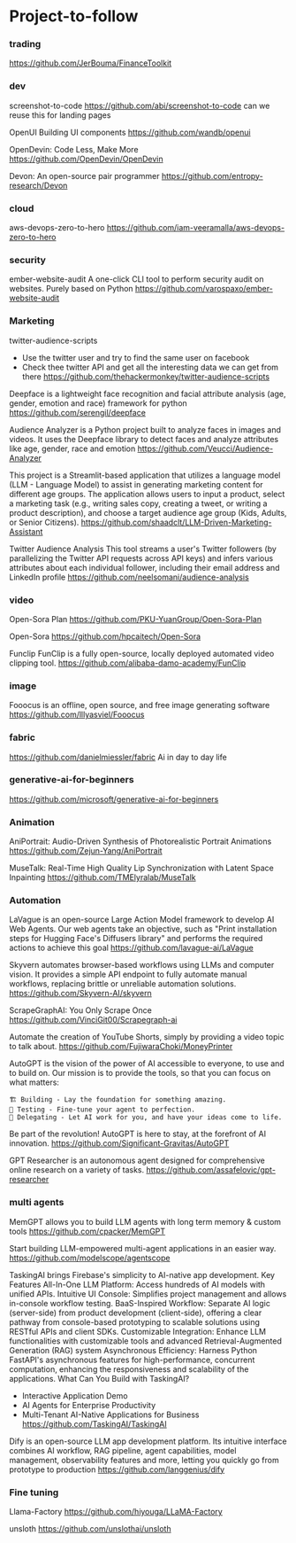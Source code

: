 # Project-to-follow

### trading
https://github.com/JerBouma/FinanceToolkit

### dev
screenshot-to-code
https://github.com/abi/screenshot-to-code
can we reuse this for landing pages

OpenUI
Building UI components
https://github.com/wandb/openui

OpenDevin: Code Less, Make More
https://github.com/OpenDevin/OpenDevin

Devon: An open-source pair programmer
https://github.com/entropy-research/Devon



### cloud
aws-devops-zero-to-hero
https://github.com/iam-veeramalla/aws-devops-zero-to-hero

### security
ember-website-audit 
A one-click CLI tool to perform security audit on websites. Purely based on Python
https://github.com/varospaxo/ember-website-audit

### Marketing
twitter-audience-scripts 
* Use the twitter user and try to find the same user on facebook
* Check thee twitter API and get all the interesting data we can get from there
https://github.com/thehackermonkey/twitter-audience-scripts

Deepface is a lightweight face recognition and facial attribute analysis (age, gender, emotion and race) framework for python
https://github.com/serengil/deepface

Audience Analyzer is a Python project built to analyze faces in images and videos. It uses the Deepface library to detect faces and analyze attributes like age, gender, race and emotion
https://github.com/Veucci/Audience-Analyzer

This project is a Streamlit-based application that utilizes a language model (LLM - Language Model) to assist in generating marketing content for different age groups. The application allows users to input a product, select a marketing task (e.g., writing sales copy, creating a tweet, or writing a product description), and choose a target audience age group (Kids, Adults, or Senior Citizens).
https://github.com/shaadclt/LLM-Driven-Marketing-Assistant

Twitter Audience Analysis
This tool streams a user's Twitter followers (by parallelizing the Twitter API requests across API keys) and infers various attributes about each individual follower, including their email address and LinkedIn profile
https://github.com/neelsomani/audience-analysis

### video
Open-Sora Plan
https://github.com/PKU-YuanGroup/Open-Sora-Plan

Open-Sora
https://github.com/hpcaitech/Open-Sora

Funclip
FunClip is a fully open-source, locally deployed automated video clipping tool.
https://github.com/alibaba-damo-academy/FunClip

### image
Fooocus is an offline, open source, and free image generating software 
https://github.com/lllyasviel/Fooocus


### fabric
https://github.com/danielmiessler/fabric
Ai in day to day life

### generative-ai-for-beginners
https://github.com/microsoft/generative-ai-for-beginners

### Animation
AniPortrait: Audio-Driven Synthesis of Photorealistic Portrait Animations
https://github.com/Zejun-Yang/AniPortrait

MuseTalk: Real-Time High Quality Lip Synchronization with Latent Space Inpainting 
https://github.com/TMElyralab/MuseTalk

### Automation
LaVague is an open-source Large Action Model framework to develop AI Web Agents.
Our web agents take an objective, such as "Print installation steps for Hugging Face's Diffusers library" and performs the required actions to achieve this goal
https://github.com/lavague-ai/LaVague

Skyvern automates browser-based workflows using LLMs and computer vision. It provides a simple API endpoint to fully automate manual workflows, replacing brittle or unreliable automation solutions.
https://github.com/Skyvern-AI/skyvern

ScrapeGraphAI: You Only Scrape Once
https://github.com/VinciGit00/Scrapegraph-ai

Automate the creation of YouTube Shorts, simply by providing a video topic to talk about.
https://github.com/FujiwaraChoki/MoneyPrinter

AutoGPT is the vision of the power of AI accessible to everyone, to use and to build on. Our mission is to provide the tools, so that you can focus on what matters:

    🏗️ Building - Lay the foundation for something amazing.
    🧪 Testing - Fine-tune your agent to perfection.
    🤝 Delegating - Let AI work for you, and have your ideas come to life.

Be part of the revolution! AutoGPT is here to stay, at the forefront of AI innovation.
https://github.com/Significant-Gravitas/AutoGPT

GPT Researcher is an autonomous agent designed for comprehensive online research on a variety of tasks.
https://github.com/assafelovic/gpt-researcher

### multi agents

MemGPT allows you to build LLM agents with long term memory & custom tools
https://github.com/cpacker/MemGPT

Start building LLM-empowered multi-agent applications in an easier way.
https://github.com/modelscope/agentscope

TaskingAI brings Firebase's simplicity to AI-native app development.
Key Features
    All-In-One LLM Platform: Access hundreds of AI models with unified APIs.
    Intuitive UI Console: Simplifies project management and allows in-console workflow testing.
    BaaS-Inspired Workflow: Separate AI logic (server-side) from product development (client-side), offering a clear pathway from console-based prototyping to scalable solutions using RESTful APIs and client SDKs.
    Customizable Integration: Enhance LLM functionalities with customizable tools and advanced Retrieval-Augmented Generation (RAG) system
    Asynchronous Efficiency: Harness Python FastAPI's asynchronous features for high-performance, concurrent computation, enhancing the responsiveness and scalability of the applications.
What Can You Build with TaskingAI?
* Interactive Application Demo
* AI Agents for Enterprise Productivity
* Multi-Tenant AI-Native Applications for Business
https://github.com/TaskingAI/TaskingAI

Dify is an open-source LLM app development platform. Its intuitive interface combines AI workflow, RAG pipeline, agent capabilities, model management, observability features and more, letting you quickly go from prototype to production
https://github.com/langgenius/dify

### Fine tuning

Llama-Factory
https://github.com/hiyouga/LLaMA-Factory

unsloth
https://github.com/unslothai/unsloth
